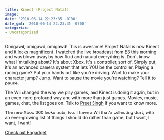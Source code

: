 ```yaml
---
title: Kinect (Project Natal)
image: 
date: '2010-06-14 22:23:35 -0700'
date_gmt: '2010-06-14 22:23:35 -0700'
categories:
- Uncategorized
---
```

Omigawd, omigawd, omigawd! This is awesome! Project Natal is now Kinect and it looks magnificent. I watched the live broadcast from E3 this morning and was blown away by how fluid and natural everything is. Don't know what I'm talking about? It's about Xbox. It's a controller, sort of. Simply put, it's an advanced camera system that lets YOU be the controller. Playing a racing game? Put your hands out like you're driving. Want to make your character jump? Jump. Want to pause the movie you're watching? Tell it to pause.

The Wii changed the way we play games, and Kinect is doing it again, but in an even more profound way and with more than just games. Movies, music, games, chat, the list goes on. Talk to <a href="http://twitter.com/preetsmangat" target="_blank">Preet Singh</a> if you want to know more.

The new Xbox 360 looks nuts, too. I have a Wii that's collecting dust, with an ever-growing list of things I should do rather than game, but I want, I want, I want!

<a href="http://www.engadget.com/2010/06/14/slim-xbox-360-gets-official-at-299-shipping-today-looks-angul/" target="_blank">Check out Engadget</a>

